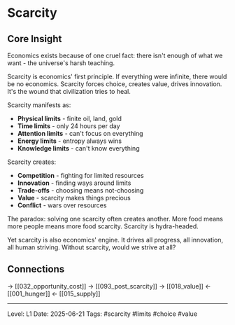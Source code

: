 # Scarcity

## Core Insight
Economics exists because of one cruel fact: there isn't enough of what we want - the universe's harsh teaching.

Scarcity is economics' first principle. If everything were infinite, there would be no economics. Scarcity forces choice, creates value, drives innovation. It's the wound that civilization tries to heal.

Scarcity manifests as:
- **Physical limits** - finite oil, land, gold
- **Time limits** - only 24 hours per day
- **Attention limits** - can't focus on everything
- **Energy limits** - entropy always wins
- **Knowledge limits** - can't know everything

Scarcity creates:
- **Competition** - fighting for limited resources
- **Innovation** - finding ways around limits
- **Trade-offs** - choosing means not-choosing
- **Value** - scarcity makes things precious
- **Conflict** - wars over resources

The paradox: solving one scarcity often creates another. More food means more people means more food scarcity. Scarcity is hydra-headed.

Yet scarcity is also economics' engine. It drives all progress, all innovation, all human striving. Without scarcity, would we strive at all?

## Connections
→ [[032_opportunity_cost]]
→ [[093_post_scarcity]]
→ [[018_value]]
← [[001_hunger]]
← [[015_supply]]

---
Level: L1
Date: 2025-06-21
Tags: #scarcity #limits #choice #value